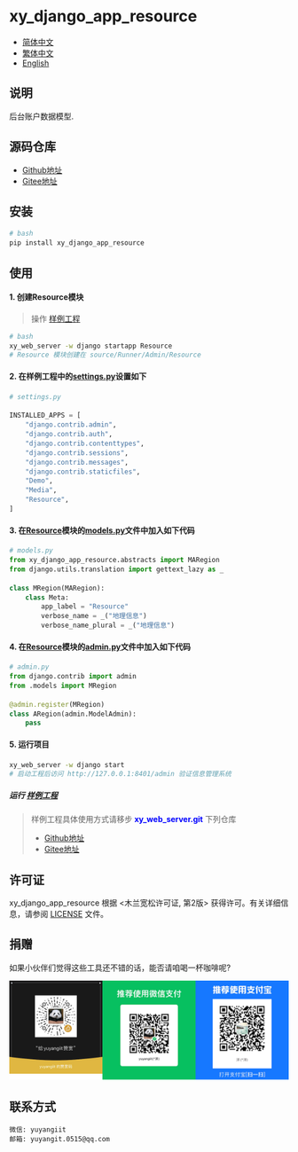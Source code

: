 <!--
 * @Author: 余洋 yuyangit.0515@qq.com
 * @Date: 2024-10-18 13:02:22
 * @LastEditors: 余洋 yuyangit.0515@qq.com
 * @LastEditTime: 2024-10-23 20:52:11
 * @FilePath: /xy_django_app_resource/readme/README_zh_CN.md
 * @Description: 这是默认设置,请设置`customMade`, 打开koroFileHeader查看配置 进行设置: https://github.com/OBKoro1/koro1FileHeader/wiki/%E9%85%8D%E7%BD%AE
-->
# xy_django_app_resource

- [简体中文](README_zh_CN.md)
- [繁体中文](README_zh_TW.md)
- [English](README_en.md)


## 说明

后台账户数据模型.

## 源码仓库

- <a href="https://github.com/xy-django-app/xy_django_app_resource.git" target="_blank">Github地址</a>  
- <a href="https://gitee.com/xy-django-app/xy_django_app_resource.git" target="_blank">Gitee地址</a>

## 安装

```bash
# bash
pip install xy_django_app_resource
```

## 使用

#### 1. 创建Resource模块

> 操作 [样例工程](../samples/xy_web_server_demo/)

```bash
# bash
xy_web_server -w django startapp Resource
# Resource 模块创建在 source/Runner/Admin/Resource 
```

#### 2. 在样例工程中的[settings.py](../samples/xy_web_server_demo/source/Runner/Admin/xy_web_server_demo/settings.py)设置如下

```python
# settings.py

INSTALLED_APPS = [
    "django.contrib.admin",
    "django.contrib.auth",
    "django.contrib.contenttypes",
    "django.contrib.sessions",
    "django.contrib.messages",
    "django.contrib.staticfiles",
    "Demo",
    "Media",
    "Resource",
]

```

#### 3. 在[Resource](../samples/xy_web_server_demo/source/Runner/Admin/Resource)模块的[models.py](../samples/xy_web_server_demo/source/Runner/Admin/Resource/models.py)文件中加入如下代码

```python
# models.py
from xy_django_app_resource.abstracts import MARegion
from django.utils.translation import gettext_lazy as _

class MRegion(MARegion):
    class Meta:
        app_label = "Resource"
        verbose_name = _("地理信息")
        verbose_name_plural = _("地理信息")

```

#### 4. 在[Resource](../samples/xy_web_server_demo/source/Runner/Admin/Resource)模块的[admin.py](../samples/xy_web_server_demo/source/Runner/Admin/Resource/admin.py)文件中加入如下代码

```python
# admin.py
from django.contrib import admin
from .models import MRegion

@admin.register(MRegion)
class ARegion(admin.ModelAdmin):
    pass

```

#### 5. 运行项目

```bash
xy_web_server -w django start
# 启动工程后访问 http://127.0.0.1:8401/admin 验证信息管理系统
```

##### 运行 [样例工程](../samples/xy_web_server_demo)

> 样例工程具体使用方式请移步 <b style="color: blue">xy_web_server.git</b> 下列仓库
> - <a href="https://github.com/xy-web-service/xy_web_server.git" target="_blank">Github地址</a>  
> - <a href="https://gitee.com/xy-web-service/xy_web_server.git" target="_blank">Gitee地址</a>


## 许可证
xy_django_app_resource 根据 <木兰宽松许可证, 第2版> 获得许可。有关详细信息，请参阅 [LICENSE](../LICENSE) 文件。

## 捐赠

如果小伙伴们觉得这些工具还不错的话，能否请咱喝一杯咖啡呢?  

![Pay-Total](./Pay-Total.png)


## 联系方式

```
微信: yuyangiit
邮箱: yuyangit.0515@qq.com
```